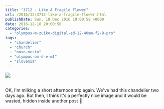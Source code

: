 ```yaml
---
title: "3712 - Like A Fragile Flower"
url: /2016/12/3712-like-a-fragile-flower.html
publishDate: Sun, 18 Dec 2016 19:00:58 +0000
date: 2016-12-18 20:00:58
categories: 
  - "olympus-m-zuiko-digital-ed-12-40mm-f2-8-pro"
tags: 
  - "chandelier"
  - "church"
  - "novo-mesto"
  - "olympus-om-d-e-m1"
  - "slovenia"
---
```

<div class="container">
<div class="center"><a target="_blank" href="https://d25zfm9zpd7gm5.cloudfront.net/1200x1200/2016/20160628_121435_lr.jpg"><img class="webfeedsFeaturedVisual" src="https://d25zfm9zpd7gm5.cloudfront.net/0600x0600/2016/20160628_121435_lr.jpg" /></a></div>
</div>
<br />

OK, I'm milking a short afternoon trip again. We've had this chandelier two days ago. But then, I think it's a perfectly nice image and it would be wasted, hidden inside another post 🙂
